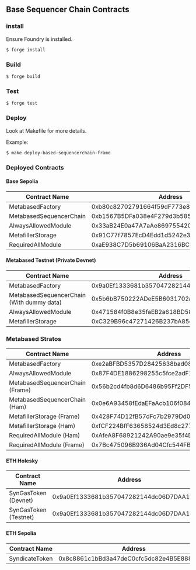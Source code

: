 ## Base Sequencer Chain Contracts

### install

Ensure Foundry is installed.

```shell
$ forge install
```

### Build

```shell
$ forge build
```

### Test

```shell
$ forge test
```

### Deploy

Look at Makefile for more details.

Example:

```shell
$ make deploy-based-sequencerchain-frame
```

### Deployed Contracts

#### Base Sepolia

| Contract Name           | Address                                    |
| ----------------------- | ------------------------------------------ |
| MetabasedFactory        | 0xb80c82702791664f59dF773e8b50dE921fC026fE |
| MetabasedSequencerChain | 0xb1567B5DFa038e4F279d3b585D4D45b8bDD2263D |
| AlwaysAllowedModule     | 0x33aB24E0a47A7aAe869755420950A6326e3CB9F3 |
| MetafillerStorage       | 0x91C77f7857EcD4Edd1d5242e38345E42Ad1212E4 |
| RequiredAllModule       | 0xaE938C7D5b69106BaA2316BC007D0f30e6239826 |

#### Metabased Testnet (Private Devnet)

| Contract Name                             | Address                                    |
| ----------------------------------------- | ------------------------------------------ |
| MetabasedFactory                          | 0x9a0Ef1333681b357047282144dc06D7DAA1f76Ba |
| MetabasedSequencerChain (With dummy data) | 0x5b6bB750222ADeE5B6031702a08D239f97F3b063 |
| AlwaysAllowedModule                       | 0x471584f0B8e35faEB2a618BD58A62316D8882d63 |
| MetafillerStorage                         | 0xC329B96c47271426B237bA85dF5504375C5cCB28 |

### Metabased Stratos

| Contract Name                   | Address                                    |
| ------------------------------- | ------------------------------------------ |
| MetabasedFactory                | 0xe2aBFBD5357D28425638bad0849f57ea87417D1b |
| AlwaysAllowedModule             | 0x87F4DE1886298255c5fce2adF15977fE44F48f68 |
| MetabasedSequencerChain (Frame) | 0x56b2cd4fb8d6D6486b95Ff2DF5cDC30FE526FFaf |
| MetabasedSequencerChain (Ham)   | 0x0e6A93458fEdaEFaAcb106f08441058c8E0b2b0F |
| MetafillerStorage (Frame)       | 0x428F74D12fB57dFc7b2979Dd0679813daB023406 |
| MetafillerStorage (Ham)         | 0xfCF224BfF63658524d3Ed8c277c20e06488B59A8 |
| RequiredAllModule (Ham)         | 0xAfeA8F68921242A90ae9e35f4DDF0d3769dE3150 |
| RequiredAllModule (Frame)       | 0x7Bc475096B936Ad04Cfc544FB56aC54B3661beE6 |

#### ETH Holesky

| Contract Name | Address                                    |
| ------------- | ------------------------------------------ |
| SynGasToken (Devnet)   | 0x9a0Ef1333681b357047282144dc06D7DAA1f76Ba |
| SynGasToken (Testnet)   | 0x9a0Ef1333681b357047282144dc06D7DAA1f76Ba |


#### ETH Sepolia

| Contract Name | Address                                    |
| ------------- | ------------------------------------------ |
| SyndicateToken   | 0x8c8861c1bBd3a47deC0cfc5dc82e4B5E88810BfE |
